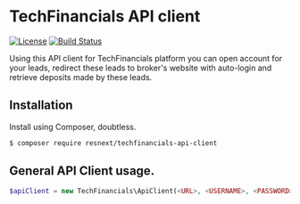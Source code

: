 # TechFinancials API client

[![License](https://img.shields.io/packagist/l/resnext/techfinancials-api-client.svg?style=flat-square)](https://packagist.org/packages/resnext/techfinancials-api-client)
[![Build Status](https://img.shields.io/travis/resnext/techfinancials-api-client.svg?style=flat-square&branch=master)](https://travis-ci.org/resnext/techfinancials-api-client)

Using this API client for TechFinancials platform you can open account for your leads, redirect these leads to broker's
website with auto-login and retrieve deposits made by these leads.

## Installation

Install using Composer, doubtless.

```sh
$ composer require resnext/techfinancials-api-client
```

## General API Client usage.

```php
$apiClient = new TechFinancials\ApiClient(<URL>, <USERNAME>, <PASSWORD>, <TRACKING_CODE>);
```